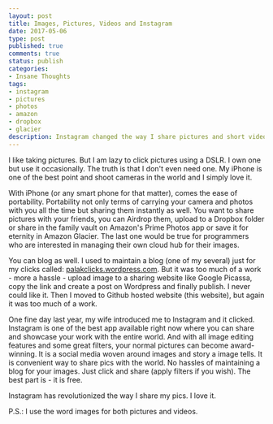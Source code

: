 ```yaml
---
layout: post
title: Images, Pictures, Videos and Instagram 
date: 2017-05-06 
type: post
published: true
comments: true
status: publish
categories:
- Insane Thoughts
tags:
- instagram
- pictures
- photos
- amazon
- dropbox
- glacier
description: Instagram changed the way I share pictures and short videos.
---
```

I like taking pictures. But I am lazy to click pictures using a DSLR. I own one 
but use it occasionally. The truth is that I don't even need one.  My iPhone is 
one of the best point and shoot cameras in the world and I simply love it. 

With iPhone (or any smart phone for that matter), comes the ease of portability. 
Portability not only terms of carrying your camera and photos with you all the 
time but sharing them instantly as well. You want to share pictures with your 
friends, you can Airdrop them, upload to a Dropbox folder or share in the family 
vault on Amazon's Prime Photos app or save it for eternity in Amazon Glacier. The
last one would be true for programmers who are interested in managing their own 
cloud hub for their images.

You can blog as well. I used to maintain a blog (one of my several) just for my 
clicks called: [palakclicks.wordpress.com](palakclicks.wordpress.com). But it was 
too much of a work - more a hassle - upload image to a sharing website like Google 
Picassa, copy the link and create a post on Wordpress and finally publish. I never
could like it. Then I moved to Github hosted website (this website), but again 
it was too much of a work. 

One fine day last year, my wife introduced me to Instagram and it clicked. Instagram 
is one of the best app available right now where you can share and showcase your 
work with the entire world. And with all image editing features and some great 
filters, your normal pictures can become award-winning. It is a social media 
woven around images and story a image tells. It is convenient way to share pics 
with the world. No hassles of maintaining a blog for your images. Just click and
share (apply filters if you wish). The best part is - it is free. 

Instagram has revolutionized the way I share my pics. I love it. 


P.S.: I use the word images for both pictures and videos. 
